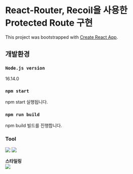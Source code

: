 # React-Router, Recoil을 사용한 Protected Route 구현

This project was bootstrapped with [Create React App](https://github.com/facebook/create-react-app).

## 개발환경

### `Node.js version`
16.14.0
### `npm start`
npm start 실행됩니다.

### `npm run build`
npm build 빌드를 진행합니다.


### Tool 
<img src="https://img.shields.io/badge/React-61DAFB?style=flat-square&logo=React&logoColor=white"/> <img src="https://img.shields.io/badge/React_router-CA4245?style=flat-square&logo=react-router&logoColor=white"/><br>

**스타일링**<br>
<img src="https://img.shields.io/badge/styled components-DB7093?style=flat-square&logo=styled-components&logoColor=white"/>